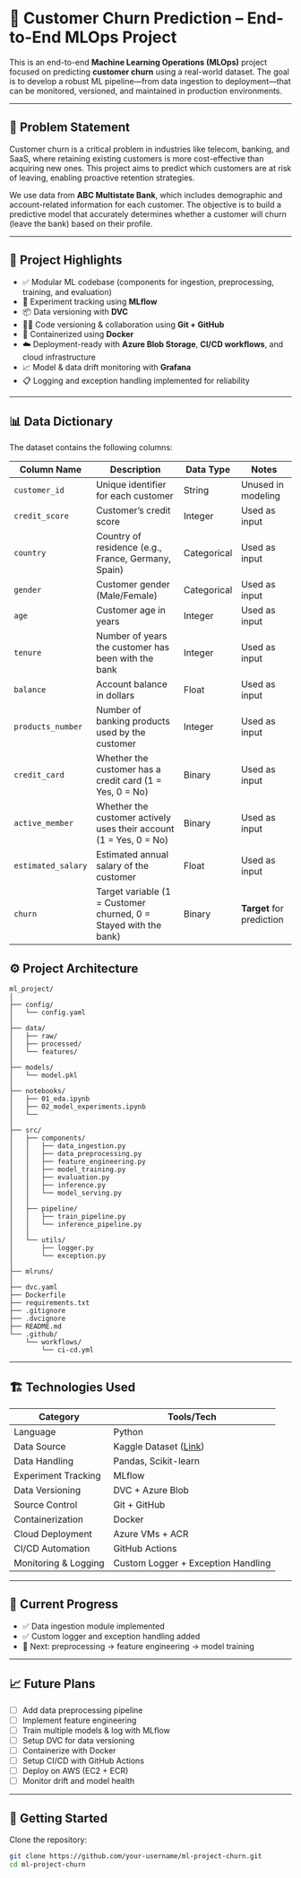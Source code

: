 # 🧠 Customer Churn Prediction – End-to-End MLOps Project

This is an end-to-end **Machine Learning Operations (MLOps)** project focused on predicting **customer churn** using a real-world dataset. The goal is to develop a robust ML pipeline—from data ingestion to deployment—that can be monitored, versioned, and maintained in production environments.

---

## 📌 Problem Statement

Customer churn is a critical problem in industries like telecom, banking, and SaaS, where retaining existing customers is more cost-effective than acquiring new ones. This project aims to predict which customers are at risk of leaving, enabling proactive retention strategies.

We use data from **ABC Multistate Bank**, which includes demographic and account-related information for each customer. The objective is to build a predictive model that accurately determines whether a customer will churn (leave the bank) based on their profile.

---

## 📂 Project Highlights

- ✅ Modular ML codebase (components for ingestion, preprocessing, training, and evaluation)
- 🧪 Experiment tracking using **MLflow**
- 📦 Data versioning with **DVC**
- 🧑‍💻 Code versioning & collaboration using **Git + GitHub**
- 🐳 Containerized using **Docker**
- ☁️ Deployment-ready with **Azure Blob Storage**, **CI/CD workflows**, and cloud infrastructure
- 📈 Model & data drift monitoring with **Grafana**
- 📋 Logging and exception handling implemented for reliability

---

## 📊 Data Dictionary

The dataset contains the following columns:

| Column Name        | Description                                                                 | Data Type     | Notes                     |
|--------------------|-----------------------------------------------------------------------------|---------------|---------------------------|
| `customer_id`      | Unique identifier for each customer                                          | String        | Unused in modeling        |
| `credit_score`     | Customer’s credit score                                                      | Integer       | Used as input             |
| `country`          | Country of residence (e.g., France, Germany, Spain)                          | Categorical   | Used as input             |
| `gender`           | Customer gender (Male/Female)                                                | Categorical   | Used as input             |
| `age`              | Customer age in years                                                        | Integer       | Used as input             |
| `tenure`           | Number of years the customer has been with the bank                          | Integer       | Used as input             |
| `balance`          | Account balance in dollars                                                   | Float         | Used as input             |
| `products_number`  | Number of banking products used by the customer                              | Integer       | Used as input             |
| `credit_card`      | Whether the customer has a credit card (1 = Yes, 0 = No)                     | Binary        | Used as input             |
| `active_member`    | Whether the customer actively uses their account (1 = Yes, 0 = No)           | Binary        | Used as input             |
| `estimated_salary` | Estimated annual salary of the customer                                      | Float         | Used as input             |
| `churn`            | Target variable (1 = Customer churned, 0 = Stayed with the bank)             | Binary        | **Target** for prediction |

## ⚙️ Project Architecture



```
ml_project/
│
├── config/
│   └── config.yaml
│
├── data/
│   ├── raw/
│   ├── processed/
│   └── features/
│
├── models/
│   └── model.pkl
│
├── notebooks/                      
│   ├── 01_eda.ipynb
│   ├── 02_model_experiments.ipynb
│   └── 
│
├── src/
│   ├── components/
│   │   ├── data_ingestion.py
│   │   ├── data_preprocessing.py
│   │   ├── feature_engineering.py
│   │   ├── model_training.py
│   │   ├── evaluation.py
│   │   ├── inference.py
│   │   └── model_serving.py
│   │
│   ├── pipeline/
│   │   ├── train_pipeline.py
│   │   └── inference_pipeline.py
│   │
│   └── utils/
│       ├── logger.py
│       └── exception.py
│
├── mlruns/
│
├── dvc.yaml
├── Dockerfile
├── requirements.txt
├── .gitignore
├── .dvcignore
├── README.md
└── .github/
    └── workflows/
        └── ci-cd.yml

```


---

## 🏗️ Technologies Used

| Category        | Tools/Tech |
|----------------|------------|
| Language        | Python |
| Data Source     | Kaggle Dataset ([Link](https://www.kaggle.com/datasets/gauravtopre/bank-customer-churn-dataset)) |
| Data Handling   | Pandas, Scikit-learn |
| Experiment Tracking | MLflow |
| Data Versioning | DVC + Azure Blob |
| Source Control  | Git + GitHub |
| Containerization | Docker |
| Cloud Deployment | Azure VMs + ACR |
| CI/CD Automation | GitHub Actions |
| Monitoring & Logging | Custom Logger + Exception Handling |

---


## 🚧 Current Progress

- ✅ Data ingestion module implemented
- ✅ Custom logger and exception handling added
- 🔄 Next: preprocessing → feature engineering → model training

---

## 📈 Future Plans

- [ ] Add data preprocessing pipeline  
- [ ] Implement feature engineering  
- [ ] Train multiple models & log with MLflow  
- [ ] Setup DVC for data versioning  
- [ ] Containerize with Docker  
- [ ] Setup CI/CD with GitHub Actions  
- [ ] Deploy on AWS (EC2 + ECR)  
- [ ] Monitor drift and model health  

---

## 📂 Getting Started

Clone the repository:

```bash
git clone https://github.com/your-username/ml-project-churn.git
cd ml-project-churn

